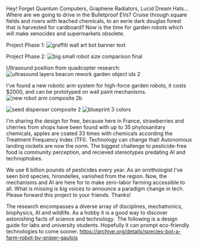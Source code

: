 Hey! Forget Quantum Computers, Graphene Radiators, Lucid Dream Hats… Where are we going to drive in the Bulletproof EVs? Cruise through square fields and rivers with leached chemicals, to an eerie dark douglas forest that is harvested for cardboard?
Now is the time for garden robots which will make xenocides and supermarkets obsolete. 

Project Phase 1: 
![graffiti wall art bot banner text](https://github.com/SnipersGaulois/SpeciesBot/assets/167179651/7be43d35-532e-44bb-806d-1cda6fe96fea)

Project Phase 2:
![big small robot size comparison final ](https://github.com/SnipersGaulois/SpeciesBot/assets/167179651/ea037a5f-f1af-458a-8515-54bcc3b48ea7)

Ultrasound position from quadcopter research: 
![ultrasound layers beacon rework garden object ids 2](https://github.com/SnipersGaulois/SpeciesBot/assets/167179651/44fa2a0a-4300-45c2-a658-6d0fa3b15729)

I've found a new robotic arm system for high-force garden robots, it costs $2000, and can be prototyped on wall paint mechanisms.
![new robot arm composite 2b](https://github.com/SnipersGaulois/SpeciesBot/assets/167179651/acafd4ed-4e92-4986-a297-781a0d4bc68f)

![seed dispenser composite 2](https://github.com/SnipersGaulois/SpeciesBot/assets/167179651/aa7b7511-b37e-4d90-bdb0-151ea47dd61e)
![blueprint 3 colors](https://github.com/SnipersGaulois/SpeciesBot/assets/167179651/02c16876-d1fe-44f6-aff2-b3706c1d451d)

I'm sharing the design for free, because here in France, strawberries and cherries from shops have been found with up to 35 phytosanitary chemicals, apples are coated 33 times with chemicals according the Treatment Frequency Index (TFI). Technology can change that! Autonomous landing rockets are now the norm. The biggest challenge to pesticide-free food is community perception, and recieved stereotypes predating AI and technophobes. 

We use 6 billion pounds of pesticides every year. As an ornithologist I've seen bird species, hirondelles, vanished from the region. Now, the mechanisms and AI are here for to make zero-labor farming accessible to all. What is missing is big voices to announce a paradigm change in tech. Please forward this project to your friends. Thanks! 

The research encompasses a diverse array of disciplines, mechatronics, biophysics, AI and wildlife. As a hobby it is a good way to discover astonishing facts of science and technology.  The following is a design guide for labs and university students. Hopefully it can prompt eco-friendly technologies to come sooner. https://archive.org/details/species-bot-a-farm-robot-by-sniper-gaulois



